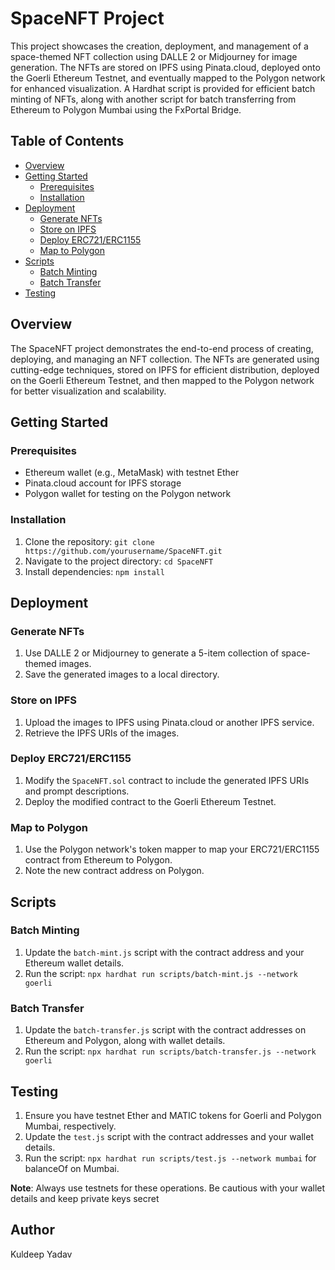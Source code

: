 # SpaceNFT Project

This project showcases the creation, deployment, and management of a space-themed NFT collection using DALLE 2 or Midjourney for image generation. The NFTs are stored on IPFS using Pinata.cloud, deployed onto the Goerli Ethereum Testnet, and eventually mapped to the Polygon network for enhanced visualization. A Hardhat script is provided for efficient batch minting of NFTs, along with another script for batch transferring from Ethereum to Polygon Mumbai using the FxPortal Bridge.

## Table of Contents
- [Overview](#overview)
- [Getting Started](#getting-started)
  - [Prerequisites](#prerequisites)
  - [Installation](#installation)
- [Deployment](#deployment)
  - [Generate NFTs](#generate-nfts)
  - [Store on IPFS](#store-on-ipfs)
  - [Deploy ERC721/ERC1155](#deploy-erc721-or-erc1155)
  - [Map to Polygon](#map-to-polygon)
- [Scripts](#scripts)
  - [Batch Minting](#batch-minting)
  - [Batch Transfer](#batch-transfer)
- [Testing](#testing)

## Overview
The SpaceNFT project demonstrates the end-to-end process of creating, deploying, and managing an NFT collection. The NFTs are generated using cutting-edge techniques, stored on IPFS for efficient distribution, deployed on the Goerli Ethereum Testnet, and then mapped to the Polygon network for better visualization and scalability.

## Getting Started
### Prerequisites
- Ethereum wallet (e.g., MetaMask) with testnet Ether
- Pinata.cloud account for IPFS storage
- Polygon wallet for testing on the Polygon network

### Installation
1. Clone the repository: `git clone https://github.com/yourusername/SpaceNFT.git`
2. Navigate to the project directory: `cd SpaceNFT`
3. Install dependencies: `npm install`

## Deployment
### Generate NFTs
1. Use DALLE 2 or Midjourney to generate a 5-item collection of space-themed images.
2. Save the generated images to a local directory.

### Store on IPFS
1. Upload the images to IPFS using Pinata.cloud or another IPFS service.
2. Retrieve the IPFS URIs of the images.

### Deploy ERC721/ERC1155
1. Modify the `SpaceNFT.sol` contract to include the generated IPFS URIs and prompt descriptions.
2. Deploy the modified contract to the Goerli Ethereum Testnet.

### Map to Polygon
1. Use the Polygon network's token mapper to map your ERC721/ERC1155 contract from Ethereum to Polygon.
2. Note the new contract address on Polygon.

## Scripts
### Batch Minting
1. Update the `batch-mint.js` script with the contract address and your Ethereum wallet details.
2. Run the script: `npx hardhat run scripts/batch-mint.js --network goerli`

### Batch Transfer
1. Update the `batch-transfer.js` script with the contract addresses on Ethereum and Polygon, along with wallet details.
2. Run the script: `npx hardhat run scripts/batch-transfer.js --network goerli`

## Testing
1. Ensure you have testnet Ether and MATIC tokens for Goerli and Polygon Mumbai, respectively.
2. Update the `test.js` script with the contract addresses and your wallet details.
3. Run the script: `npx hardhat run scripts/test.js --network mumbai` for balanceOf on Mumbai.

**Note**: Always use testnets for these operations. Be cautious with your wallet details and keep private keys secret

## Author

Kuldeep Yadav

